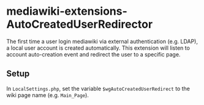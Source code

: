 # mediawiki-extensions-AutoCreatedUserRedirector

The first time a user login mediawiki via external authentication (e.g. LDAP), a local user account is created automatically.  This extension will listen to account auto-creation event and redirect the user to a specific page.

## Setup

In `LocalSettings.php`, set the variable `$wgAutoCreatedUserRedirect` to the wiki page name (e.g. `Main_Page`).

